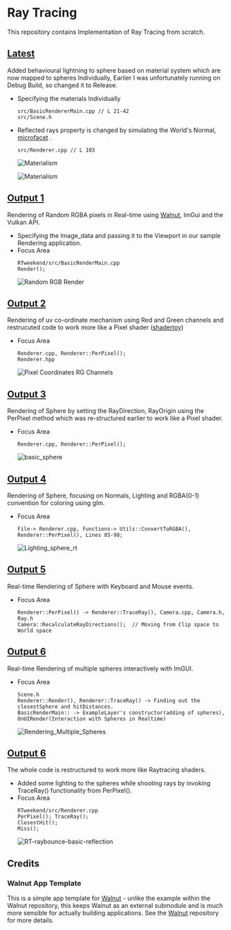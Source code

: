 # Ray Tracing
This repository contains Implementation of Ray Tracing from scratch.

## [Latest](https://github.com/rajashekarkasturi/RTweekend)
Added behavioural lightning to sphere based on material system which are now mapped to spheres Individually, Earlier I was unfortunately running on Debug Build, so changed it to Release.
* Specifying the materials Individually
    ```
    src/BasicRendererMain.cpp // L 21-42
    src/Scene.h 
    ```
* Reflected rays property is changed by simulating the World's Normal, [microfacet](https://www.pbr-book.org/3ed-2018/Reflection_Models/Microfacet_Models) .
    ```
    src/Renderer.cpp // L 103
    ```
    ![Materialism](/assets/images/materials_PBR_1.png)

    ![Materialism](/assets/images/materials_PBR_2.png)


## [Output 1](https://github.com/rajashekarkasturi/RTweekend/tree/b3c1bf220b838ce092d41051aca96c856ba9dd01)
Rendering of Random RGBA pixels in Real-time using [Walnut](https://github.com/TheCherno/Walnut), ImGui and the Vulkan API.
* Specifying the Image_data and passing it to the Viewport in our sample Rendering application.
* Focus Area
    ``` 
    RTweekend/src/BasicRenderMain.cpp
    Render();
    ```
    ![Random RGB Render](/assets/images/RandomRenderRGB.PNG "Random RGBA")

## [Output 2](https://github.com/rajashekarkasturi/RTweekend/tree/a4f5e609ffc351f5c17af4dabd3da37062941467)
Rendering of uv co-ordinate mechanism using Red and Green channels and restrucuted code to work more like a Pixel shader ([shadertoy](https://www.shadertoy.com/view/7scBz7))

* Focus Area
    ```
    Renderer.cpp, Renderer::PerPixel();
    Renderer.hpp
    ```
    ![Pixel Coordinates RG Channels](/assets/images/PixelationUVCoordinates.png)

## [Output 3](https://github.com/rajashekarkasturi/RTweekend/tree/88a1f98436a4f09d9745105d3217cfb7196f984d)
Rendering of Sphere by setting the RayDirection, RayOrigin using the PerPixel method which was re-structured earlier to work like a Pixel shader.
* Focus Area
    ```
    Renderer.cpp, Renderer::PerPixel();
    ```
    ![basic_sphere](/assets/images/RayTraced-sphere1.png)

## [Output 4](https://github.com/rajashekarkasturi/RTweekend/tree/ffdaebdac500b3b356fb25e49231bbb379e98c4a)
Rendering of Sphere, focusing on Normals, Lighting and RGBA(0-1) convention for coloring using glm.
* Focus Area
    ```
    File-> Renderer.cpp, Functions-> Utils::ConvertToRGBA(), Renderer::PerPixel(), Lines 85-98;
    ```
    ![Lighting_sphere_rt](/assets/images/Lighting_Shading_rt.PNG)


## [Output 5](https://github.com/rajashekarkasturi/RTweekend/tree/e2c5bda2e08f64649a91892da7aec5e5d58adf0b)
Real-time Rendering of Sphere with Keyboard and Mouse events.
* Focus Area
    ```
    Renderer::PerPixel() -> Renderer::TraceRay(), Camera.cpp, Camera.h, Ray.h
    Camera::RecalculateRayDirections();  // Moving from Clip space to World space
    ```

## [Output 6](https://github.com/rajashekarkasturi/RTweekend/tree/d582a6c8b5eaef53472454ece3999b0390fcc27d)
Real-time Rendering of multiple spheres interactively with ImGUI.
* Focus Area
    ```
    Scene.h
    Renderer::Render(), Renderer::TraceRay() -> Finding out the closestSphere and hitDistances.
    BasicRenderMain:: -> ExampleLayer's constructor(adding of spheres), OnUIRender(Interaction with Spheres in Realtime)
    ```
    ![Rendering_Multiple_Spheres](/assets//images/RT-multipleSpheres.png)

## [Output 6](https://github.com/rajashekarkasturi/RTweekend/tree/045263854eab5e678c9f28499eb50502ce60fd21)
The whole code is restructured to work more like Raytracing shaders.
* Added some lighting to the spheres while shooting rays by invoking TraceRay() functionality from PerPixel(). 
* Focus Area
    ```
    RTweekend/src/Renderer.cpp
    PerPixel(); TraceRay();
    ClosestHit();
    Miss();
    ```
    ![RT-raybounce-basic-reflection](/assets//images/RT-Raybouncing-basic-reflection.png)

## Credits
### Walnut App Template

This is a simple app template for [Walnut](https://github.com/TheCherno/Walnut) - unlike the example within the Walnut repository, this keeps Walnut as an external submodule and is much more sensible for actually building applications. See the [Walnut](https://github.com/TheCherno/Walnut) repository for more details.
